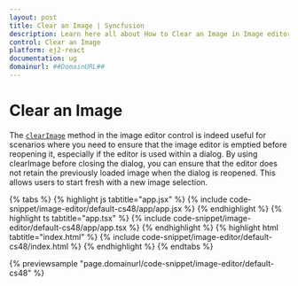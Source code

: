 ```yaml
---
layout: post
title: Clear an Image | Syncfusion
description: Learn here all about How to Clear an Image in Image editor Component of Syncfusion Essential JS 2 and more.
control: Clear an Image
platform: ej2-react
documentation: ug
domainurl: ##DomainURL##
---
```


# Clear an Image

The [`clearImage`](https://ej2.syncfusion.com/angular/documentation/api/image-editor/#clearimage) method in the image editor control is indeed useful for scenarios where you need to ensure that the image editor is emptied before reopening it, especially if the editor is used within a dialog. By using clearImage before closing the dialog, you can ensure that the editor does not retain the previously loaded image when the dialog is reopened. This allows users to start fresh with a new image selection.

{% tabs %}
{% highlight js tabtitle="app.jsx" %}
{% include code-snippet/image-editor/default-cs48/app/app.jsx %}
{% endhighlight %}
{% highlight ts tabtitle="app.tsx" %}
{% include code-snippet/image-editor/default-cs48/app/app.tsx %}
{% endhighlight %}
{% highlight html tabtitle="index.html" %}
{% include code-snippet/image-editor/default-cs48/index.html %}
{% endhighlight %}
{% endtabs %}
        
{% previewsample "page.domainurl/code-snippet/image-editor/default-cs48" %}